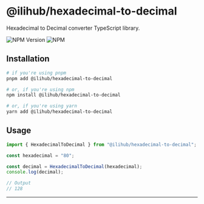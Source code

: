 # @ilihub/hexadecimal-to-decimal

Hexadecimal to Decimal converter TypeScript library.

![NPM Version](https://img.shields.io/npm/v/%40ilihub%2Fhexadecimal-to-decimal?color=33cd56&logo=npm)
![NPM](https://img.shields.io/npm/l/%40ilihub%2Fhexadecimal-to-decimal)

## Installation

```bash
# if you're using pnpm
pnpm add @ilihub/hexadecimal-to-decimal

# or, if you're using npm
npm install @ilihub/hexadecimal-to-decimal

# or, if you're using yarn
yarn add @ilihub/hexadecimal-to-decimal
```

## Usage

```javascript
import { HexadecimalToDecimal } from "@ilihub/hexadecimal-to-decimal";

const hexadecimal = "80";

const decimal = HexadecimalToDecimal(hexadecimal);
console.log(decimal);

// Output
// 128
```

---
